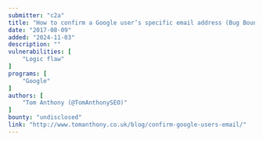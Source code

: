 ```yaml
---
submitter: "c2a"
title: "How to confirm a Google user’s specific email address (Bug Bounty Submission)"
date: "2017-08-09"
added: "2024-11-03"
description: ""
vulnerabilities: [
    "Logic flaw"
]
programs: [
    "Google"
]
authors: [
    "Tom Anthony (@TomAnthonySEO)"
]
bounty: "undisclosed"
link: "http://www.tomanthony.co.uk/blog/confirm-google-users-email/"
---
```




